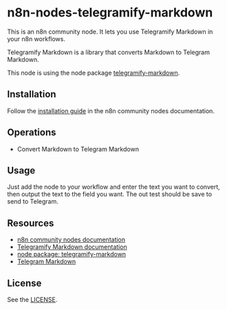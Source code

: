 # n8n-nodes-telegramify-markdown

This is an n8n community node. It lets you use Telegramify Markdown in your n8n workflows.

Telegramify Markdown is a library that converts Markdown to Telegram Markdown.

This node is using the node package [telegramify-markdown](https://github.com/skoropadas/telegramify-markdown).

## Installation

Follow the [installation guide](https://docs.n8n.io/integrations/community-nodes/installation/) in the n8n community nodes documentation.

## Operations

- Convert Markdown to Telegram Markdown

## Usage

Just add the node to your workflow and enter the text you want to convert, then output the text to the field you want. The out test should be save to send to Telegram.

## Resources

- [n8n community nodes documentation](https://docs.n8n.io/integrations/community-nodes/)
- [Telegramify Markdown documentation](https://github.com/saltchang/telegramify-markdown)
- [node package: telegramify-markdown](https://github.com/skoropadas/telegramify-markdown)
- [Telegram Markdown](https://core.telegram.org/bots/api#markdown-style)

## License

See the [LICENSE](LICENSE).
